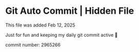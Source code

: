# Git Auto Commit | Hidden File

This file was added Feb 12, 2025

Just for fun and keeping my daily git commit active 🤪

commit number: 2965266
